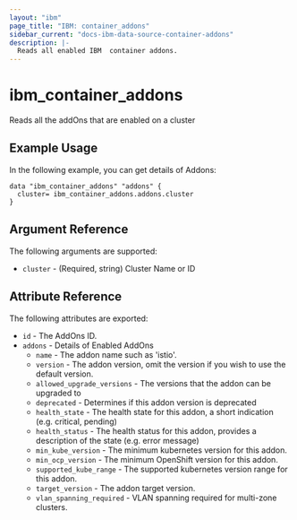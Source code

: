 ```yaml
---
layout: "ibm"
page_title: "IBM: container_addons"
sidebar_current: "docs-ibm-data-source-container-addons"
description: |-
  Reads all enabled IBM  container addons.
---
```


# ibm\_container_addons

Reads all the addOns that are enabled on a cluster

## Example Usage

In the following example, you can get details of Addons:

```hcl
data "ibm_container_addons" "addons" {
  cluster= ibm_container_addons.addons.cluster
}

```

## Argument Reference

The following arguments are supported:

* `cluster` - (Required, string) Cluster Name or ID

## Attribute Reference

The following attributes are exported:

* `id` - The AddOns ID.
* `addons` - Details of Enabled AddOns
  * `name` - The addon name such as 'istio'.
  * `version` - The addon version, omit the version if you wish to use the default version.
  * `allowed_upgrade_versions` - The versions that the addon can be upgraded to 
  * `deprecated` - Determines if this addon version is deprecated
  * `health_state` - The health state for this addon, a short indication (e.g. critical, pending)
  * `health_status` - The health status for this addon, provides a description of the state (e.g. error message)
  * `min_kube_version` - The minimum kubernetes version for this addon.
  * `min_ocp_version` - The minimum OpenShift version for this addon.
  * `supported_kube_range` - The supported kubernetes version range for this addon.
  * `target_version` - The addon target version.
  * `vlan_spanning_required` - VLAN spanning required for multi-zone clusters.